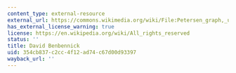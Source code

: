 ```yaml
---
content_type: external-resource
external_url: https://commons.wikimedia.org/wiki/File:Petersen_graph,_unit_distance.svg
has_external_license_warning: true
license: https://en.wikipedia.org/wiki/All_rights_reserved
status: ''
title: David Benbennick
uid: 354cb837-c2cc-4f12-ad74-c67d00d93397
wayback_url: ''
---
```


